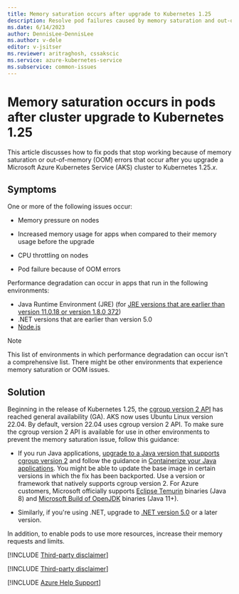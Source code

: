 ```yaml
---
title: Memory saturation occurs after upgrade to Kubernetes 1.25
description: Resolve pod failures caused by memory saturation and out-of-memory errors after you upgrade an Azure Kubernetes Service (AKS) cluster to Kubernetes 1.25.x.
ms.date: 6/14/2023
author: DennisLee-DennisLee
ms.author: v-dele
editor: v-jsitser
ms.reviewer: aritraghosh, cssakscic
ms.service: azure-kubernetes-service
ms.subservice: common-issues
---
```

# Memory saturation occurs in pods after cluster upgrade to Kubernetes 1.25

This article discusses how to fix pods that stop working because of memory saturation or out-of-memory (OOM) errors that occur after you upgrade a Microsoft Azure Kubernetes Service (AKS) cluster to Kubernetes 1.25.*x*.

## Symptoms

One or more of the following issues occur:

- Memory pressure on nodes

- Increased memory usage for apps when compared to their memory usage before the upgrade

- CPU throttling on nodes

- Pod failure because of OOM errors

Performance degradation can occur in apps that run in the following environments:

- Java Runtime Environment (JRE) (for [JRE versions that are earlier than version 11.0.18 or version 1.8.0 372](https://bugs.java.com/bugdatabase/view_bug?bug_id=8230305))
- .NET versions that are earlier than version 5.0
- [Node.js](https://github.com/nodejs/node/issues/47259)

> [!NOTE]  
> This list of environments in which performance degradation can occur isn't a comprehensive list. There might be other environments that experience memory saturation or OOM issues.

## Solution

Beginning in the release of Kubernetes 1.25, the [cgroup version 2 API](https://kubernetes.io/blog/2022/08/31/cgroupv2-ga-1-25/) has reached general availability (GA). AKS now uses Ubuntu Linux version 22.04. By default, version 22.04 uses cgroup version 2 API. To make sure the cgroup version 2 API is available for use in other environments to prevent the memory saturation issue, follow this guidance:

- If you run Java applications, [upgrade to a Java version that supports cgroup version 2](https://kubernetes.io/blog/2022/08/31/cgroupv2-ga-1-25/#migrate-to-cgroup-v2) and follow the guidance in [Containerize your Java applications](/azure/developer/java/containers/overview). You might be able to update the base image in certain versions in which the fix has been backported. Use a version or framework that natively supports cgroup version 2. For Azure customers, Microsoft officially supports [Eclipse Temurin](https://adoptium.net/) binaries (Java 8) and [Microsoft Build of OpenJDK](https://www.microsoft.com/openjdk) binaries (Java 11+).

- Similarly, if you're using .NET, upgrade to [.NET version 5.0](https://devblogs.microsoft.com/dotnet/announcing-net-5-0/#containers) or a later version.

In addition, to enable pods to use more resources, increase their memory requests and limits.

[!INCLUDE [Third-party disclaimer](../../includes/third-party-disclaimer.md)]

[!INCLUDE [Third-party disclaimer](../../includes/third-party-contact-disclaimer.md)]

[!INCLUDE [Azure Help Support](../../includes/azure-help-support.md)]
